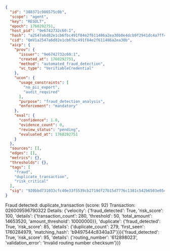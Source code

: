 ```json
{
  "id": "388371c986575c0b",
  "scope": "agent",
  "key": "RESULT",
  "epoch": 1760292751,
  "host_pid": "9e6742732c60:1",
  "hash": "a2547a6d82e1cb6fbc491f84e2f611486a2ea30b0e4dcb9f2941dc4a7ff4923a",
  "cid": "QmV1a2547a6d82e1cb6fbc491f84e2f611486a2ea30b",
  "aicp": {
    "prov": {
      "issuer": "9e6742732c60:1",
      "created_at": 1760292751,
      "method": "automated_fraud_detection",
      "vc_type": "VerifiableCredential"
    },
    "ucon": {
      "usage_constraints": [
        "no_pii_export",
        "audit_required"
      ],
      "purpose": "fraud_detection_analysis",
      "enforcement": "mandatory"
    },
    "eval": {
      "confidence": 1.0,
      "evidence_count": 0,
      "review_status": "pending",
      "evaluated_at": 1760292751
    }
  },
  "sources": [],
  "edges": [],
  "metrics": {},
  "thresholds": {},
  "tags": [
    "fraud",
    "duplicate_transaction",
    "risk_critical"
  ],
  "sig": "920bbd731033cfc40e33f5539cb2719df27b15d7776c1381c542b6503e054374"
}
```

Fraud detected: duplicate_transaction (score: 92)
Transaction: 026009596790322
Details: {'velocity': {'fraud_detected': True, 'risk_score': 100, 'details': {'transaction_count': 280, 'threshold': 50, 'total_amount': 14653520, 'amount_threshold': 10000000}}, 'duplicate': {'fraud_detected': True, 'risk_score': 85, 'details': {'duplicate_count': 279, 'first_seen': 1760284979, 'matching_hash': 'b9497544c8340a37'}}}{'fraud_detected': True, 'risk_score': 95, 'details': {'routing_number': '612898023', 'validation_error': 'Invalid routing number checksum'}}}